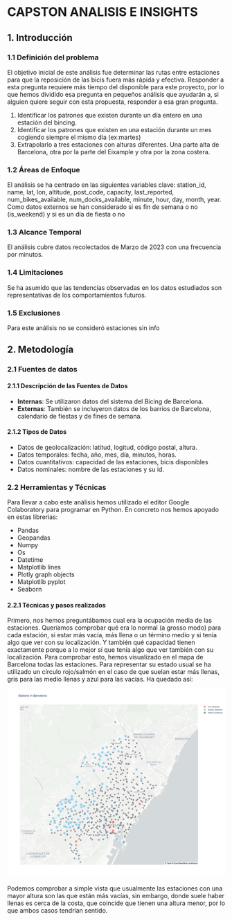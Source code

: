 # CAPSTON ANALISIS E INSIGHTS

## 1. Introducción

### 1.1 Definición del problema
El objetivo inicial de este análisis fue determinar las rutas entre estaciones para que la reposición de las bicis fuera más rápida y efectiva.
Responder a esta pregunta requiere más tiempo del disponible para este proyecto, por lo que hemos dividido esa pregunta en pequeños análisis que ayudarán a, si alguien quiere seguir con esta propuesta, responder a esa gran pregunta. 

1. Identificar los patrones que existen durante un día entero en una estación del bincing.
2. Identificar los patrones que existen en una estación durante un mes cogiendo siempre el mismo día (ex:martes)
3. Extrapolarlo a tres estaciones con alturas diferentes. Una parte alta de Barcelona, otra por la parte del Eixample y otra por la zona costera.

### 1.2 Áreas de Enfoque
El análisis se ha centrado en las siguientes variables clave: station_id, name, lat, lon, altitude, post_code, capacity, last_reported, num_bikes_available, num_docks_available,
 minute, hour, day, month, year.
Como datos externos se han considerado si es fin de semana o no (is_weekend) y si es un día de fiesta o no

### 1.3 Alcance Temporal
El análisis cubre datos recolectados de Marzo de 2023 con una frecuencia por minutos.

### 1.4 Limitaciones
Se ha asumido que las tendencias observadas en los datos estudiados son representativas de los comportamientos futuros.

### 1.5 Exclusiones
Para este análisis no se consideró estaciones sin info


## 2. Metodología

### 2.1 Fuentes de datos
#### 2.1.1 Descripción de las Fuentes de Datos

- **Internas**: Se utilizaron datos del sistema del Bicing de Barcelona.
- **Externas**: También se incluyeron datos de los barrios de Barcelona, calendario de fiestas y de fines de semana. 

#### 2.1.2 Tipos de Datos

- Datos de geolocalización: latitud, logitud, código postal, altura.
- Datos temporales: fecha, año, mes, día, minutos, horas.
- Datos cuantitativos: capacidad de las estaciones, bicis disponibles
- Datos nominales: nombre de las estaciones y su id.

### 2.2 Herramientas y Técnicas
Para llevar a cabo este análisis hemos utilizado el editor Google Colaboratory para programar en Python.
En concreto nos hemos apoyado en estas librerias:
- Pandas 
- Geopandas 
- Numpy
- Os
- Datetime
- Matplotlib lines
- Plotly graph objects
- Matplotlib pyplot
- Seaborn

#### 2.2.1 Técnicas y pasos realizados

Primero, nos hemos preguntábamos cual era la ocupación media de las estaciones. Queríamos comprobar qué era lo normal (a grosso modo) para cada estación, si estar más vacía, más llena o un término medio y si tenía algo que ver con su localización. 
Y también qué capacidad tienen exactamente porque a lo mejor sí que tenía algo que ver también con su localización. 
Para comprobar esto, hemos visualizado en el mapa de Barcelona todas las estaciones.
Para representar su estado usual se ha utilizado un círculo rojo/salmón en el caso de que suelan estar más llenas, 
gris para las medio llenas y azul para las vacías. Ha quedado así: 

![newplot.png](imagenes%2Fnewplot.png)

Podemos comprobar a simple vista que usualmente las estaciones con una mayor altura son las que están más vacías, 
sin embargo, donde suele haber llenas es cerca de la costa, que coincide que tienen una altura menor,
por lo que ambos casos tendrían sentido.


